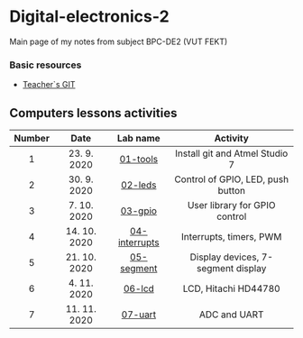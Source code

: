 # Digital-electronics-2

Main page of my notes from subject BPC-DE2 (VUT FEKT)

### Basic resources


* [Teacher`s GIT](https://github.com/tomas-fryza/Digital-electronics-2)

## Computers lessons activities

| **Number** | **Date** | **Lab name** | **Activity** |
| :-: | :-: | :-: | :-: |
|1| 23. 9. 2020 |[01-tools](Labs/01-tools)| Install git and Atmel Studio 7 |
|2| 30. 9. 2020 |[02-leds](Labs/02-leds)| Control of GPIO, LED, push button |
|3| 7. 10. 2020 |[03-gpio](Labs/03-gpio)| User library for GPIO control |
|4| 14. 10. 2020 |[04-interrupts](Labs/04-interrupts)| Interrupts, timers, PWM |
|5| 21. 10. 2020 |[05-segment](Labs/05-segment)| Display devices, 7-segment display |
|6| 4. 11. 2020 |[06-lcd](Labs/06-lcd)| LCD, Hitachi HD44780 |
|7| 11. 11. 2020 |[07-uart](Labs/07-uart)| ADC and UART |
